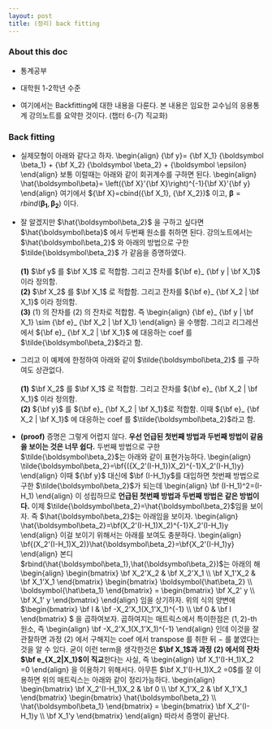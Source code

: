 ```yaml
---
layout: post
title: (정리) back fitting 
---
```


### About this doc 

- 통계공부

- 대학원 1-2학년 수준 

- 여기에서는 Backfitting에 대한 내용을 다룬다. 본 내용은 임요한 교수님의 응용통계 강의노트를 요약한 것이다. (챕터 6-(7) 직교화) 

### Back fitting 

- 실제모형이 아래와 같다고 하자. 
\begin{align}
{\bf y}= {\bf X_1} {\boldsymbol \beta_1} + {\bf X_2} {\boldsymbol \beta_2} + {\boldsymbol \epsilon} 
\end{align}
보통 이럴때는 아래와 같이 회귀계수를 구하면 된다. 
\begin{align}
\hat{\boldsymbol\beta}= \left({\bf X}'{\bf X}\right)^{-1}{\bf X}'{\bf y}
\end{align}
여기에서 ${\bf X}=cbind({\bf X_1}, {\bf X_2})$ 이고, ${\boldsymbol \beta}=rbind(\boldsymbol{\beta_1},\boldsymbol{\beta_2})$ 이다. 

- 잘 알겠지만 $\hat{\boldsymbol\beta_2}$ 을 구하고 싶다면 $\hat{\boldsymbol\beta}$ 에서 두번째 원소를 취하면 된다. 강의노트에서는 $\hat{\boldsymbol\beta_2}$ 와 아래의 방법으로 구한 $\tilde{\boldsymbol\beta_2}$ 가 같음을 증명하였다. <br/><br/>
**(1)** $\bf y$ 를 $\bf X_1$ 로 적합함. 그리고 잔차를 ${\bf e}_ {\bf y | \bf X_1}$ 이라 정의함. <br/>
**(2)** $\bf X_2$ 를 $\bf X_1$ 로 적합함. 그리고 잔차를 ${\bf e}_ {\bf X_2 | \bf X_1}$ 이라 정의함. <br/>
**(3)** (1) 의 잔차를 (2) 의 잔차로 적합함. 즉
\begin{align}
{\bf e}_ {\bf y | \bf X_1} \sim {\bf e}_ {\bf X_2 | \bf X_1}
\end{align}
을 수행함. 그리고 리그레션에서 ${\bf e}_ {\bf X_2 | \bf X_1}$ 에 대응하는 coef 를 $\tilde{\boldsymbol\beta_2}$라고 함. 

- 그리고 이 예제에 한정하여 아래와 같이 $\tilde{\boldsymbol\beta_2}$ 를 구하여도 상관없다. <br/><br/>
**(1)** $\bf X_2$ 를 $\bf X_1$ 로 적합함. 그리고 잔차를 ${\bf e}_ {\bf X_2 | \bf X_1}$ 이라 정의함. <br/>
**(2)** ${\bf y}$ 를 ${\bf e}_ {\bf X_2 | \bf X_1}$로 적합함. 이때 ${\bf e}_ {\bf X_2 | \bf X_1}$ 에 대응하는 coef 를 $\tilde{\boldsymbol\beta_2}$라고 함. 

- **(proof)** 증명은 그렇게 어렵지 않다. **우선 언급된 첫번째 방법과 두번째 방법이 같음을 보이는 것은 너무 쉽다.** 두번째 방법으로 구한 $\tilde{\boldsymbol\beta_2}$는 아래와 같이 표현가능하다. 
\begin{align}
\tilde{\boldsymbol\beta_2}=\bf{({X_2'(I-H_1})X_2)^{-1}X_2'(I-H_1)y}
\end{align}
이때 ${\bf y}$ 대신에 $\bf (I-H_1)y$를 대입하면 첫번째 방법으로 구한 $\tilde{\boldsymbol\beta_2}$가 되는데 
\begin{align}
\bf (I-H_1)^2=(I-H_1)
\end{align}
이 성립하므로 **언급된 첫번째 방법과 두번째 방법은 같은 방법이다.** 이제 $\tilde{\boldsymbol\beta_2}=\hat{\boldsymbol\beta_2}$임을 보이자. 즉 $\hat{\boldsymbol\beta_2}$는 아래임을 보이자. 
\begin{align}
\hat{\boldsymbol\beta_2}=\bf(X_2'(I-H_1)X_2)^{-1}X_2'(I-H_1)y
\end{align}
이걸 보이기 위해서는 아래를 보여도 충분하다. 
\begin{align}
\bf{(X_2'(I-H_1)X_2)}\hat{\boldsymbol\beta_2}=\bf{X_2'(I-H_1)y} 
\end{align}
본디 $rbind(\hat{\boldsymbol\beta_1},\hat{\boldsymbol\beta_2})$는 아래의 해 
\begin{align}
\begin{bmatrix} \bf X_2'X_2 & \bf X_2'X_1 \\\\ \bf X_1'X_2 & \bf X_1'X_1 \end{bmatrix} \begin{bmatrix} \boldsymbol{\hat\beta_2} \\\\ \boldsymbol{\hat\beta_1} \end{bmatrix} = \begin{bmatrix} \bf X_2' y \\\\ \bf X_1' y \end{bmatrix}
\end{align}
임을 상기하자. 위의 식의 양변에 $\begin{bmatrix} \bf I & \bf -X_2'X_1(X_1'X_1)^{-1} \\\\ \bf 0 & \bf I \end{bmatrix} $ 을 곱하여보자. 곱하여지는 매트릭스에서 특이한점은 $(1,2)$-th 원소, 즉 
\begin{align}
\bf -X_2'X_1(X_1'X_1)^{-1}
\end{align}
인데 이것을 잘 관찰하면 과정 (2) 에서 구해지는 coef 에서 transpose 를 취한 뒤 $-$ 를 붙였다는 것을 알 수 있다. 굳이 이런 term을 생각한것은 **$\bf X_1$과 과정 (2) 에서의 잔차 $\bf e_{X_2|X_1}$이 직교**한다는 사실, 즉 
\begin{align}
\bf X_1'(I-H_1)X_2 =0
\end{align}
을 이용하기 위해서다. 아무튼 $\bf X_1'(I-H_1)X_2 =0$를 잘 이용하면 위의 매트릭스는 아래와 같이 정리가능하다. 
\begin{align}
\begin{bmatrix} \bf X_2'(I-H_1)X_2 & \bf 0 \\\\ \bf X_1'X_2 & \bf X_1'X_1 \end{bmatrix} 
\begin{bmatrix} \hat{\boldsymbol\beta_2} \\\\ \hat{\boldsymbol\beta_1} \end{bmatrix} 
= \begin{bmatrix} \bf X_2'(I-H_1)y \\\\ \bf X_1'y \end{bmatrix}
\end{align}
따라서 증명이 끝난다. 

